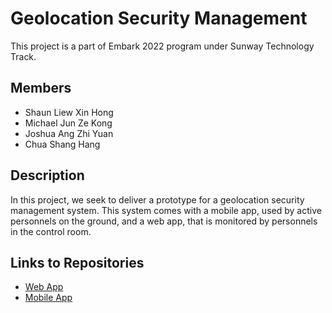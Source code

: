 # Geolocation Security Management

This project is a part of Embark 2022 program under Sunway Technology Track.

## Members

- Shaun Liew Xin Hong
- Michael Jun Ze Kong
- Joshua Ang Zhi Yuan
- Chua Shang Hang
  
## Description

In this project, we seek to deliver a prototype for a geolocation security management system. This system comes with a mobile app, used by active personnels on the ground, and a web app, that is monitored by personnels in the control room. 


## Links to Repositories

- [Web App](https://github.com/Geolocation-Security-Management/web-client)
- [Mobile App](https://github.com/Geolocation-Security-Management/crime_no_more_geolocation2)
